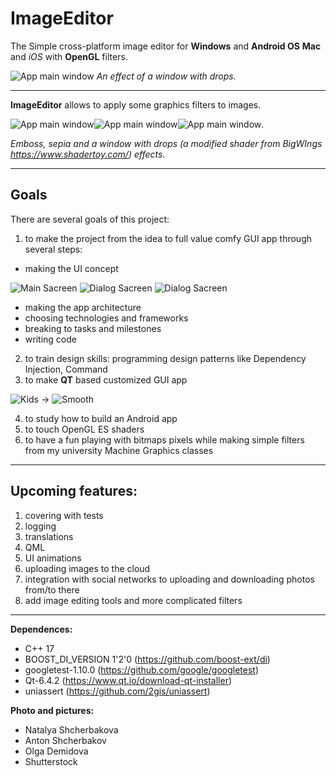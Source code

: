 
# ImageEditor
               
            
              
             
The Simple cross-platform image editor for **Windows** and **Android OS** **Mac** and *iOS* with **OpenGL** filters.

![App main window](Images/Pixel1_1.jpg) *An effect of a window with drops.* 


***
                        
             
**ImageEditor** allows to apply some graphics filters to images.

![App main window](Images/Screenshot2.png)![App main window](Images/Screenshot1.png)![App main window](Images/Screen1_1.png).

*Emboss, sepia and a window with drops (a modified shader from BigWIngs https://www.shadertoy.com/) effects.*

***
           
           
## Goals

There are several goals of this project:

1. to make the project from the idea to full value comfy GUI app through several steps: 
- making the UI concept 

![Main Sacreen](Images/ui_concep_Filters_screen.png) ![Dialog Sacreen](Images/ui_concept_Menu.png) ![Dialog Sacreen](Images/menu.png)

- making the app architecture
- choosing technologies and frameworks
- breaking to tasks and milestones
- writing code
2. to train design skills: programming design patterns like Dependency Injection, Command
3. to make **QT** based customized GUI app

![Kids](Images/screen_no_custom_450.png) -> ![Smooth](Images/flowers_aqua_sm_450.png)

4. to study how to build an Android app
5. to touch OpenGL ES shaders
6. to have a fun playing with bitmaps pixels while making simple filters from my university Machine Graphics classes
               
            
***

             
## Upcoming features:
1. covering with tests
2. logging
3. translations
4. QML
5. UI animations
6. uploading images to the cloud
7. integration with social networks to uploading and downloading photos from/to there
8. add image editing tools and more complicated filters
               

***
              
             
**Dependences:**
- C++ 17 
- BOOST_DI_VERSION 1'2'0 (https://github.com/boost-ext/di)
- googletest-1.10.0 (https://github.com/google/googletest)
- Qt-6.4.2 (https://www.qt.io/download-qt-installer)
- uniassert (https://github.com/2gis/uniassert)

**Photo and pictures:**
- Natalya Shcherbakova 
- Anton Shcherbakov 
- Olga Demidova  
- Shutterstock 
